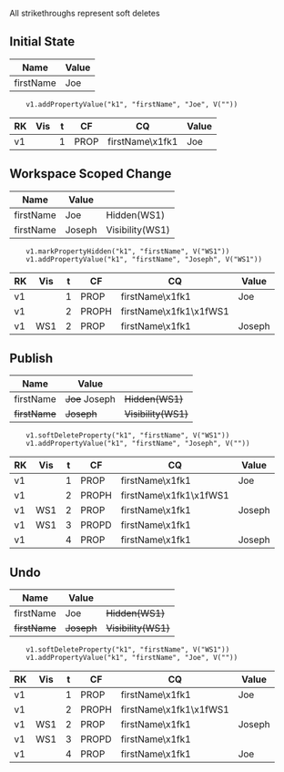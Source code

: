 All strikethroughs represent soft deletes

## Initial State

| Name      | Value |
|-----------|-------|
| firstName | Joe   |

        v1.addPropertyValue("k1", "firstName", "Joe", V(""))

| RK | Vis | t | CF    | CQ              | Value  |
|----|-----|---|-------|-----------------|--------|
| v1 |     | 1 | PROP  | firstName\x1fk1 | Joe    |
        
## Workspace Scoped Change

| Name      | Value  |                 |
|-----------|--------|-----------------|
| firstName | Joe    | Hidden(WS1)     |
| firstName | Joseph | Visibility(WS1) |

        v1.markPropertyHidden("k1", "firstName", V("WS1")) 
        v1.addPropertyValue("k1", "firstName", "Joseph", V("WS1"))

| RK | Vis | t | CF    | CQ                     | Value  |
|----|-----|---|-------|------------------------|--------|
| v1 |     | 1 | PROP  | firstName\x1fk1        | Joe    |
| v1 |     | 2 | PROPH | firstName\x1fk1\x1fWS1 |        |
| v1 | WS1 | 2 | PROP  | firstName\x1fk1        | Joseph |

## Publish

| Name          | Value          |                     |
|---------------|----------------|---------------------|
| firstName     | ~~Joe~~ Joseph | ~~Hidden(WS1)~~     | 
| ~~firstName~~ | ~~Joseph~~     | ~~Visibility(WS1)~~ |

        v1.softDeleteProperty("k1", "firstName", V("WS1"))
        v1.addPropertyValue("k1", "firstName", "Joseph", V(""))

| RK | Vis | t | CF    | CQ                     | Value  |
|----|-----|---|-------|------------------------|--------|
| v1 |     | 1 | PROP  | firstName\x1fk1        | Joe    |
| v1 |     | 2 | PROPH | firstName\x1fk1\x1fWS1 |        |
| v1 | WS1 | 2 | PROP  | firstName\x1fk1        | Joseph |
| v1 | WS1 | 3 | PROPD | firstName\x1fk1        |        |
| v1 |     | 4 | PROP  | firstName\x1fk1        | Joseph |

## Undo

| Name          | Value          |                     |
|---------------|----------------|---------------------|
| firstName     | Joe            | ~~Hidden(WS1)~~     |
| ~~firstName~~ | ~~Joseph~~     | ~~Visibility(WS1)~~ |

        v1.softDeleteProperty("k1", "firstName", V("WS1"))
        v1.addPropertyValue("k1", "firstName", "Joe", V(""))

| RK | Vis | t | CF    | CQ                     | Value  |
|----|-----|---|-------|------------------------|--------|
| v1 |     | 1 | PROP  | firstName\x1fk1        | Joe    |
| v1 |     | 2 | PROPH | firstName\x1fk1\x1fWS1 |        |
| v1 | WS1 | 2 | PROP  | firstName\x1fk1        | Joseph |
| v1 | WS1 | 3 | PROPD | firstName\x1fk1        |        |
| v1 |     | 4 | PROP  | firstName\x1fk1        | Joe    |
